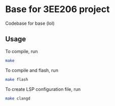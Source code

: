 Base for 3EE206 project
=======================

Codebase for base (lol)

## Usage

To compile, run
```bash
make
```

To compile and flash, run
```bash
make flash
```

To create LSP configuration file, run
```bash
make clangd
```

